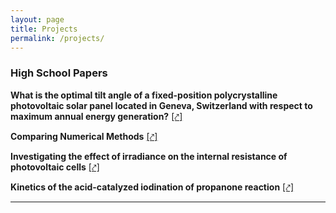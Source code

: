 ```yaml
---
layout: page
title: Projects
permalink: /projects/
---
```


### High School Papers
**What is the optimal tilt angle of a fixed-position polycrystalline photovoltaic solar panel located in Geneva, Switzerland with respect to maximum annual energy generation?** [[⤤]](/assets/EEV8.pdf)

**Comparing Numerical Methods** [[⤤]](/assets/Maths_IA_Luca_Mehl.pdf)

**Investigating the effect of irradiance on the internal resistance of photovoltaic cells** [[⤤]](/assets/Physics_IA_-_Luca_Mehl.pdf)

**Kinetics of the acid-catalyzed iodination of propanone reaction** [[⤤]](/assets/Chem_IA_-_Luca_Mehl.pdf)

---
